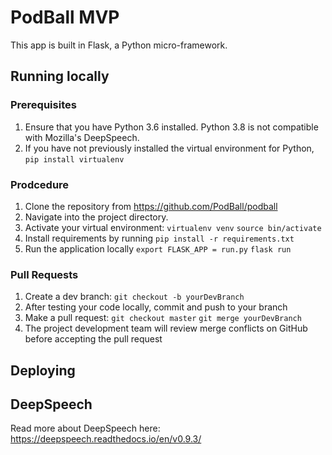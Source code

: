 # PodBall MVP

This app is built in Flask, a Python micro-framework.

## Running locally

### Prerequisites
1. Ensure that you have Python 3.6 installed.  Python 3.8 is not compatible with Mozilla's DeepSpeech.
2. If you have not previously installed the virtual environment for Python, 
    ```pip install virtualenv```
### Prodcedure
1. Clone the repository from https://github.com/PodBall/podball
2. Navigate into the project directory.
3. Activate your virtual environment:
    ```virtualenv venv```
    ```source bin/activate```
4. Install requirements by running 
    ```pip install -r requirements.txt```
5. Run the application locally
    ```export FLASK_APP = run.py```
    ```flask run```
### Pull Requests
1. Create a dev branch:
  ```git checkout -b yourDevBranch```
2. After testing your code locally, commit and push to your branch
3. Make a pull request:
    ```git checkout master```
    ```git merge yourDevBranch```
4. The project development team will review merge conflicts on GitHub before accepting the pull request

## Deploying


## DeepSpeech
Read more about DeepSpeech here: https://deepspeech.readthedocs.io/en/v0.9.3/